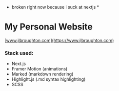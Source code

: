 * broken right now because i suck at nextjs *
# My Personal Website

[www.jlbroughton.com](https://www.jlbroughton.com)

### Stack used:
<ul>
  <li>Next.js</li>
  <li>Framer Motion (animations)</li>
  <li>Marked (markdown rendering)</li>
  <li>Highlight.js (.md syntax highlighting)</li>
  <li>SCSS</li>
</ul>
